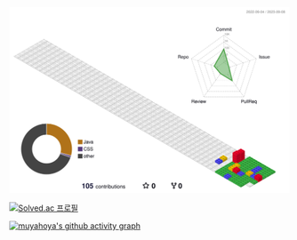 
![](./profile-3d-contrib/profile-gitblock.svg)


[![Solved.ac
프로필](http://mazassumnida.wtf/api/v2/generate_badge?boj=babyho99)](https://solved.ac/babyho99)


[![muyahoya's github activity graph](https://activity-graph.herokuapp.com/graph?username=muyahoya&theme=nord)](https://github.com/muyahoya/github-readme-activity-graph)

